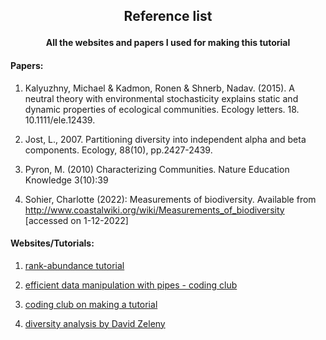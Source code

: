 ## <p align= center> Reference list</p>
#### <p align= center> All the websites and papers I used for making this tutorial </p>

#### Papers:
1. Kalyuzhny, Michael & Kadmon, Ronen & Shnerb, Nadav. (2015).
A neutral theory with environmental stochasticity explains static and dynamic properties of ecological communities. Ecology letters. 18. 10.1111/ele.12439. 

2. Jost, L., 2007. Partitioning diversity into independent alpha and beta components. Ecology, 88(10), pp.2427-2439.

3. Pyron, M. (2010) Characterizing Communities. Nature Education Knowledge 3(10):39

4. Sohier, Charlotte (2022): Measurements of biodiversity. Available from http://www.coastalwiki.org/wiki/Measurements_of_biodiversity [accessed on 1-12-2022]



#### Websites/Tutorials:

1. [rank-abundance tutorial](https://darahubert.github.io/rank-abundance-tutorial/)

2. [efficient data manipulation with pipes - coding club](https://ourcodingclub.github.io/tutorials/data-manip-efficient/)

3. [coding club on making a tutorial](https://ourcodingclub.github.io/tutorials/tutorials/)

4. [diversity analysis by David Zeleny](https://www.davidzeleny.net/anadat-r/doku.php/en:diversity_analysis)

